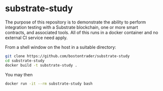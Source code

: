 # substrate-study
The purpose of this repository is to demonstrate the ability to perform integration testing with a Substrate blockchain, one or more smart contracts, and associated tools.  All of this runs in a docker container and no external CI service need apply.

From a shell window on the host in a suitable directory:

```sh
git clone https://github.com/bostontrader/substrate-study
cd substrate-study
docker build -t substrate-study .
```

You may then
```sh
docker run -it --rm substrate-study bash
```